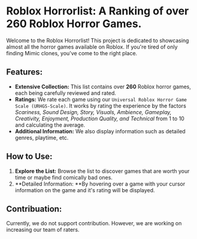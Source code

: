 # Roblox Horrorlist: A Ranking of over 260 Roblox Horror Games.
Welcome to the Roblox Horrorlist! This project is dedicated to showcasing almost all the horror games available on Roblox. If you're tired of only finding Mimic clones, you've come to the right place.

## Features:
- **Extensive Collection:** This list contains over **260** Roblox horror games, each being carefully reviewed and rated.
- **Ratings:** We rate each game using our `Universal Roblox Horror Game Scale (URHGS-Scale)`. It works by rating the experience by the factors *Scariness, Sound Design, Story, Visuals, Ambience, Gameplay, Creativity, Enjoyment, Production Quality, and Technical* from 1 to 10 and calculating the average.
- **Additional Information:** We also display information such as detailed genres, playtime, etc.

 ## How to Use:
 1. **Explore the List:** Browse the list to discover games that are worth your time or maybe find comically bad ones.
 2. **Detailed Information: **By hovering over a game with your cursor information on the game and it's rating will be displayed.

 ## Contribuation:
 Currently, we do not support contribution. However, we are working on increasing our team of raters.
